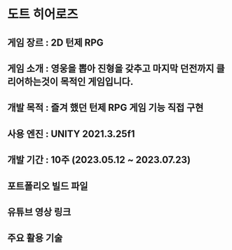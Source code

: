 # 도트 히어로즈
## 게임 장르 : 2D 턴제 RPG
## 게임 소개 : 영웅을 뽑아 진형을 갖추고 마지막 던전까지 클리어하는것이 목적인 게임입니다.
## 개발 목적 : 즐겨 했던 턴제 RPG 게임 기능 직접 구현
## 사용 엔진 : UNITY 2021.3.25f1
## 개발 기간 : 10주 (2023.05.12 ~ 2023.07.23)
## 포트폴리오 빌드 파일 
## 유튜브 영상 링크
## 주요 활용 기술
